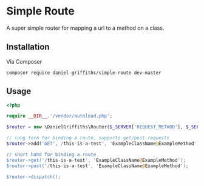 # Simple Route
A super simple router for mapping a url to a method on a class. 

## Installation

Via Composer

```
composer require daniel-griffiths/simple-route dev-master
```


## Usage

```PHP
<?php

require __DIR__.'/vendor/autoload.php';

$router = new \DanielGriffiths\Router($_SERVER['REQUEST_METHOD'], $_SERVER['REQUEST_URI']);

// long form for binding a route, supports get/post requests
$router->add('GET', /this-is-a-test', 'ExampleClassName@ExampleMethod');

// short hand for binding a route 
$router->get('/this-is-a-test', 'ExampleClassName@ExampleMethod');
$router->post('/this-is-a-test', 'ExampleClassName@ExampleMethod');

$router->dispatch();

```

